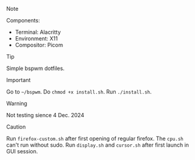 > [!NOTE]
> Components:
- Terminal: Alacritty
- Environment: X11
- Compositor: Picom

> [!TIP]
> Simple bspwm dotfiles.

> [!IMPORTANT]
> Go to `~/bspwm`.
> Do `chmod +x install.sh`.
> Run `./install.sh`.

> [!WARNING]
> Not testing sience 4 Dec. 2024

> [!CAUTION]
> Run `firefox-custom.sh` after first opening of regular firefox.
> The `cpu.sh` can't run without sudo.
> Run `display.sh` and `cursor.sh` after first launch in GUI session.
